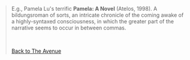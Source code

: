 > E.g., Pamela Lu\'s terrific **Pamela: A Novel** (Atelos, 1998). A
> bildungsroman of sorts, an intricate chronicle of the coming awake of
> a highly-syntaxed consciousness, in which the greater part of the
> narrative seems to occur in between commas.
>
>  
>
> [Back to The Avenue](hunt.html)

